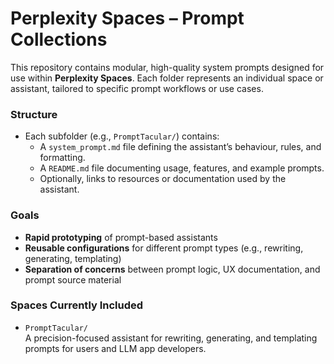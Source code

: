 # Perplexity Spaces – Prompt Collections

This repository contains modular, high-quality system prompts designed for use within **Perplexity Spaces**. Each folder represents an individual space or assistant, tailored to specific prompt workflows or use cases.

### Structure

- Each subfolder (e.g., `PromptTacular/`) contains:
  - A `system_prompt.md` file defining the assistant’s behaviour, rules, and formatting.
  - A `README.md` file documenting usage, features, and example prompts.
  - Optionally, links to resources or documentation used by the assistant.

### Goals

- **Rapid prototyping** of prompt-based assistants
- **Reusable configurations** for different prompt types (e.g., rewriting, generating, templating)
- **Separation of concerns** between prompt logic, UX documentation, and prompt source material

### Spaces Currently Included

- `PromptTacular/`  
  A precision-focused assistant for rewriting, generating, and templating prompts for users and LLM app developers.